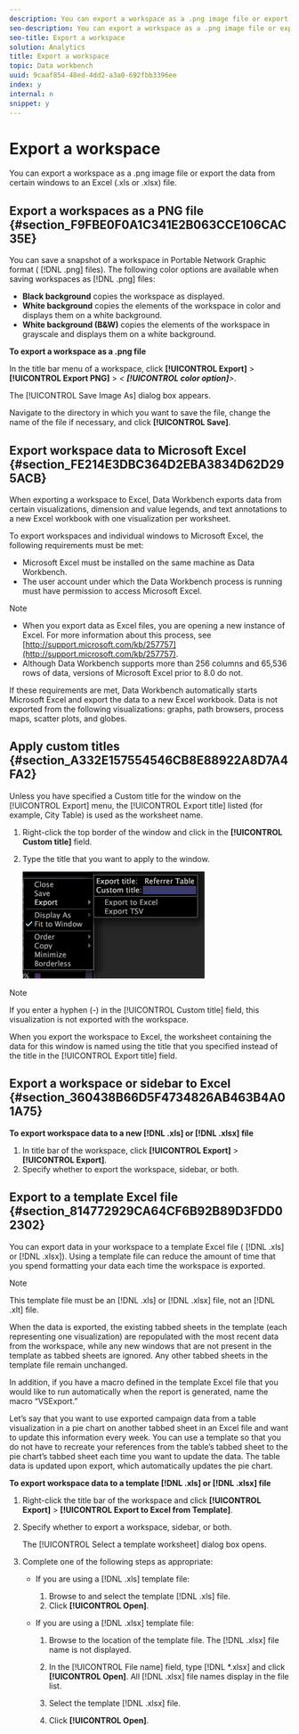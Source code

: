 ```yaml
---
description: You can export a workspace as a .png image file or export the data from certain windows to an Excel (.xls or .xlsx) file.
seo-description: You can export a workspace as a .png image file or export the data from certain windows to an Excel (.xls or .xlsx) file.
seo-title: Export a workspace
solution: Analytics
title: Export a workspace
topic: Data workbench
uuid: 9caaf854-48ed-4dd2-a3a0-692fbb3396ee
index: y
internal: n
snippet: y
---
```


# Export a workspace

You can export a workspace as a .png image file or export the data from certain windows to an Excel (.xls or .xlsx) file.

## Export a workspaces as a PNG file {#section_F9FBE0F0A1C341E2B063CCE106CAC35E}

You can save a snapshot of a workspace in Portable Network Graphic format ( [!DNL .png] files). The following color options are available when saving workspaces as [!DNL .png] files:

* **Black background** copies the workspace as displayed. 
* **White background** copies the elements of the workspace in color and displays them on a white background. 
* **White background (B&W)** copies the elements of the workspace in grayscale and displays them on a white background.

**To export a workspace as a .png file**

In the title bar menu of a workspace, click **[!UICONTROL Export]** > **[!UICONTROL Export PNG]** > *< **[!UICONTROL color option]**>*.

The [!UICONTROL Save Image As] dialog box appears.

Navigate to the directory in which you want to save the file, change the name of the file if necessary, and click **[!UICONTROL Save]**.

## Export workspace data to Microsoft Excel {#section_FE214E3DBC364D2EBA3834D62D295ACB}

When exporting a workspace to Excel, Data Workbench exports data from certain visualizations, dimension and value legends, and text annotations to a new Excel workbook with one visualization per worksheet.

To export workspaces and individual windows to Microsoft Excel, the following requirements must be met:

* Microsoft Excel must be installed on the same machine as Data Workbench. 
* The user account under which the Data Workbench process is running must have permission to access Microsoft Excel.

>[!NOTE]
>
>* When you export data as Excel files, you are opening a new instance of Excel. For more information about this process, see [http://support.microsoft.com/kb/257757](http://support.microsoft.com/kb/257757). 
>* Although Data Workbench supports more than 256 columns and 65,536 rows of data, versions of Microsoft Excel prior to 8.0 do not. 
>

If these requirements are met, Data Workbench automatically starts Microsoft Excel and export the data to a new Excel workbook. Data is not exported from the following visualizations: graphs, path browsers, process maps, scatter plots, and globes.

## Apply custom titles {#section_A332E157554546CB8E88922A8D7A4FA2}

Unless you have specified a Custom title for the window on the [!UICONTROL Export] menu, the [!UICONTROL Export title] listed (for example, City Table) is used as the worksheet name.

1. Right-click the top border of the window and click in the **[!UICONTROL Custom title]** field. 
1. Type the title that you want to apply to the window.

   ![](assets/mnu_window_TitleBar_Export.png)

>[!NOTE]
>
>If you enter a hyphen (-) in the [!UICONTROL Custom title] field, this visualization is not exported with the workspace.

When you export the workspace to Excel, the worksheet containing the data for this window is named using the title that you specified instead of the title in the [!UICONTROL Export title] field.

## Export a workspace or sidebar to Excel {#section_360438B66D5F4734826AB463B4A01A75}

**To export workspace data to a new [!DNL .xls] or [!DNL .xlsx] file**

1. In title bar of the workspace, click **[!UICONTROL Export]** > **[!UICONTROL Export]**. 
1. Specify whether to export the workspace, sidebar, or both.

## Export to a template Excel file {#section_814772929CA64CF6B92B89D3FDD02302}

You can export data in your workspace to a template Excel file ( [!DNL .xls] or [!DNL .xlsx]). Using a template file can reduce the amount of time that you spend formatting your data each time the workspace is exported.

>[!NOTE]
>
>This template file must be an [!DNL .xls] or [!DNL .xlsx] file, not an [!DNL .xlt] file.

When the data is exported, the existing tabbed sheets in the template (each representing one visualization) are repopulated with the most recent data from the workspace, while any new windows that are not present in the template as tabbed sheets are ignored. Any other tabbed sheets in the template file remain unchanged.

In addition, if you have a macro defined in the template Excel file that you would like to run automatically when the report is generated, name the macro “VSExport.”

Let’s say that you want to use exported campaign data from a table visualization in a pie chart on another tabbed sheet in an Excel file and want to update this information every week. You can use a template so that you do not have to recreate your references from the table’s tabbed sheet to the pie chart’s tabbed sheet each time you want to update the data. The table data is updated upon export, which automatically updates the pie chart.

**To export workspace data to a template [!DNL .xls] or [!DNL .xlsx] file**

1. Right-click the title bar of the workspace and click **[!UICONTROL Export]** > **[!UICONTROL Export to Excel from Template]**. 
1. Specify whether to export a workspace, sidebar, or both.

   The [!UICONTROL Select a template worksheet] dialog box opens. 

1. Complete one of the following steps as appropriate:

    * If you are using a [!DNL .xls] template file:

        1. Browse to and select the template [!DNL .xls] file. 
        1. Click **[!UICONTROL Open]**.

    * If you are using a [!DNL .xlsx] template file:

        1. Browse to the location of the template file. The [!DNL .xlsx] file name is not displayed. 
        1. In the [!UICONTROL File name] field, type [!DNL *.xlsx] and click **[!UICONTROL Open]**. All [!DNL .xlsx] file names display in the file list. 
        
        1. Select the template [!DNL .xlsx] file. 
        1. Click **[!UICONTROL Open]**.

